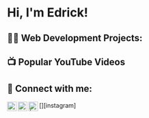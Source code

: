 <h1>Hi, I'm Edrick! </h1>
<h2>👨‍💻 Web Development Projects:</h2>





<h2>📺 Popular YouTube Videos</h2>


<h2> 🤳 Connect with me:</h2>

[<img align="left" alt="Edrick Jean| Twitter" width="22px" src="https://cdn.jsdelivr.net/npm/simple-icons@v3/icons/twitter.svg" />][twitter]
[<img align="left" alt=" Edrick Jean | LinkedIn" width="22px" src="https://cdn.jsdelivr.net/npm/simple-icons@v3/icons/linkedin.svg" />][linkedin]
[<img align="left" alt=" | Instagram" width="22px" src="https://cdn.jsdelivr.net/npm/simple-icons@v3/icons/instagram.svg" />][instagram]

[twitter]: https://twitter.com/edrickjean1

[linkedin]: [https://linkedin.com/in/edrickjean](https://www.linkedin.com/in/edrick-jean-32008725a/)

<!--
**edrickj/edrickj** is a ✨ _special_ ✨ repository because its `README.md` (this file) appears on your GitHub profile.

Here are some ideas to get you started:

- 🔭 I’m currently working on ...
- 🌱 I’m currently learning ...
- 👯 I’m looking to collaborate on ...
- 🤔 I’m looking for help with ...
- 💬 Ask me about ...
- 📫 How to reach me: ...
- 😄 Pronouns: ...
- ⚡ Fun fact: ...
-->
